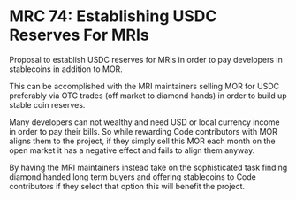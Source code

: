 # MRC 74: Establishing USDC Reserves For MRIs

Proposal to establish USDC reserves for MRIs in order to pay developers in stablecoins in addition to MOR.

This can be accomplished with the MRI maintainers selling MOR for USDC preferably via OTC trades (off market to diamond hands) in order to build up stable coin reserves.

Many developers can not wealthy and need USD or local currency income in order to pay their bills. 
So while rewarding Code contributors with MOR aligns them to the project, if they simply sell this MOR each month on the open market it has a negative effect and fails to align them anyway.

By having the MRI maintainers instead take on the sophisticated task finding diamond handed long term buyers and offering stablecoins to Code contributors if they select that option this will benefit the project.  

